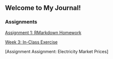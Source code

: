 ## Welcome to My Journal!

### Assignments

[Assignment 1: RMarkdown Homework](BDA-503-W1.html)

[Week 3: In-Class Exercise](Week3_In_Class_Exercise.html)

[Assignment Assignment: Electricity Market Prices]

